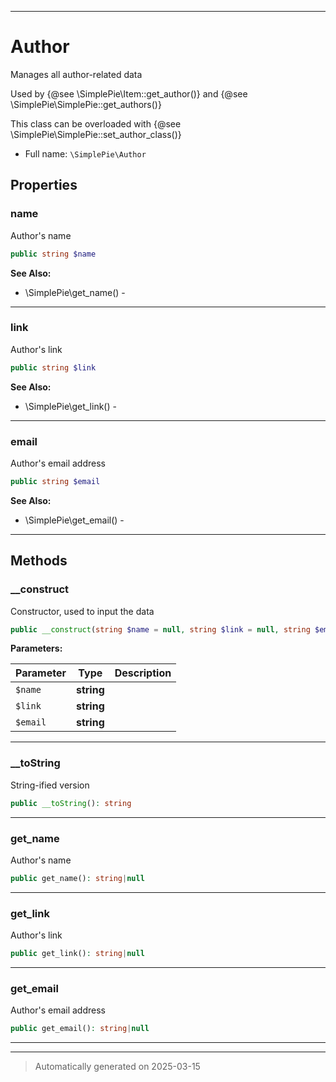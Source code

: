 ***

# Author

Manages all author-related data

Used by {@see \SimplePie\Item::get_author()} and {@see \SimplePie\SimplePie::get_authors()}

This class can be overloaded with {@see \SimplePie\SimplePie::set_author_class()}

* Full name: `\SimplePie\Author`



## Properties


### name

Author's name

```php
public string $name
```





**See Also:**

* \SimplePie\get_name() - 

***

### link

Author's link

```php
public string $link
```





**See Also:**

* \SimplePie\get_link() - 

***

### email

Author's email address

```php
public string $email
```





**See Also:**

* \SimplePie\get_email() - 

***

## Methods


### __construct

Constructor, used to input the data

```php
public __construct(string $name = null, string $link = null, string $email = null): mixed
```








**Parameters:**

| Parameter | Type | Description |
|-----------|------|-------------|
| `$name` | **string** |  |
| `$link` | **string** |  |
| `$email` | **string** |  |





***

### __toString

String-ified version

```php
public __toString(): string
```












***

### get_name

Author's name

```php
public get_name(): string|null
```












***

### get_link

Author's link

```php
public get_link(): string|null
```












***

### get_email

Author's email address

```php
public get_email(): string|null
```












***


***
> Automatically generated on 2025-03-15
